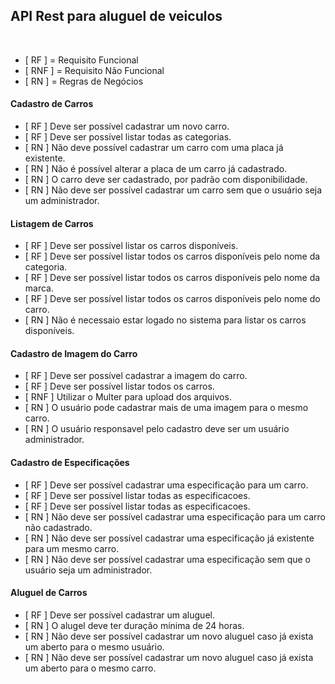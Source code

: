 <h2>API Rest para aluguel de veiculos</h2>
<br>
<ul>
    <li>[ RF ] = Requisito Funcional </li>
    <li>[ RNF ] = Requisito Não Funcional</li>
    <li>[ RN ] = Regras de Negócios</li>
</ul>
<h4>Cadastro de Carros</h4>
<ul>
    <li>[ RF ] Deve ser possível cadastrar um novo carro.</li>
    <li>[ RF ] Deve ser possível listar todas as categorias.</li>
    <li>[ RN ] Não deve possível cadastrar um carro com uma placa já existente.</li>
    <li>[ RN ] Não é possível alterar a placa de um carro já cadastrado.</li>
    <li>[ RN ] O carro deve ser cadastrado, por padrão com disponibilidade.</li>
    <li>[ RN ] Não deve ser possível cadastrar um carro sem que o usuário seja um administrador.</li>
</ul>

<h4>Listagem de Carros</h4>
<ul>
    <li>[ RF ] Deve ser possível listar os carros disponíveis.</li>
    <li>[ RF ] Deve ser possível listar todos os carros disponíveis pelo nome da categoria.</li>
    <li>[ RF ] Deve ser possível listar todos os carros disponíveis pelo nome da marca.</li>
    <li>[ RF ] Deve ser possível listar todos os carros disponíveis pelo nome do carro.</li>
    <li>[ RN ] Não é necessaio estar logado no sistema para listar os carros disponíveis.</li>
</ul>

<h4>Cadastro de Imagem do Carro</h4>
<ul>
    <li>[ RF ] Deve ser possível cadastrar a imagem do carro.</li>
    <li>[ RF ] Deve ser possível listar todos os carros.</li>
    <li>[ RNF ] Utilizar o Multer para upload dos arquivos.</li>
    <li>[ RN ] O usuário pode cadastrar mais de uma imagem para o mesmo carro.</li>
    <li>[ RN ] O usuário responsavel pelo cadastro deve ser um usuário administrador.</li>
</ul>

<h4>Cadastro de Especificações</h4>
<ul>
    <li>[ RF ] Deve ser possível cadastrar uma especificação para um carro.</li>
    <li>[ RF ] Deve ser possível listar todas as especificacoes.</li>
    <li>[ RF ] Deve ser possível listar todas as especificacoes.</li>
    <li>[ RN ] Não deve ser possível cadastrar uma especificação para um carro não cadastrado.</li>
    <li>[ RN ] Não deve ser possível cadastrar uma especificação já existente para um mesmo carro.</li>
    <li>[ RN ] Não deve ser possível cadastrar uma especificação sem que o usuário seja um administrador.</li>
</ul>

<h4>Aluguel de Carros</h4>
<ul>
    <li>[ RF ] Deve ser possível cadastrar um aluguel.</li>
    <li>[ RN ] O alugel deve ter duração mínima de 24 horas.</li>
    <li>[ RN ] Não deve ser possível cadastrar um novo aluguel caso já exista um aberto para o mesmo usuário.</li>
    <li>[ RN ] Não deve ser possível cadastrar um novo aluguel caso já exista um aberto para o mesmo carro.</li>
</ul>